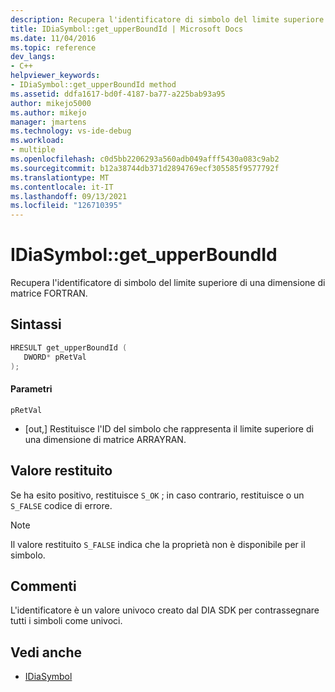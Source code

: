 ```yaml
---
description: Recupera l'identificatore di simbolo del limite superiore di una dimensione di matrice FORTRAN.
title: IDiaSymbol::get_upperBoundId | Microsoft Docs
ms.date: 11/04/2016
ms.topic: reference
dev_langs:
- C++
helpviewer_keywords:
- IDiaSymbol::get_upperBoundId method
ms.assetid: ddfa1617-bd0f-4187-ba77-a225bab93a95
author: mikejo5000
ms.author: mikejo
manager: jmartens
ms.technology: vs-ide-debug
ms.workload:
- multiple
ms.openlocfilehash: c0d5bb2206293a560adb049afff5430a083c9ab2
ms.sourcegitcommit: b12a38744db371d2894769ecf305585f9577792f
ms.translationtype: MT
ms.contentlocale: it-IT
ms.lasthandoff: 09/13/2021
ms.locfileid: "126710395"
---
```

# <a name="idiasymbolget_upperboundid"></a>IDiaSymbol::get_upperBoundId
Recupera l'identificatore di simbolo del limite superiore di una dimensione di matrice FORTRAN.

## <a name="syntax"></a>Sintassi

```C++
HRESULT get_upperBoundId ( 
   DWORD* pRetVal
);
```

#### <a name="parameters"></a>Parametri
 `pRetVal`
- [out,] Restituisce l'ID del simbolo che rappresenta il limite superiore di una dimensione di matrice ARRAYRAN.

## <a name="return-value"></a>Valore restituito
 Se ha esito positivo, restituisce `S_OK` ; in caso contrario, restituisce o un `S_FALSE` codice di errore.

> [!NOTE]
> Il valore restituito `S_FALSE` indica che la proprietà non è disponibile per il simbolo.

## <a name="remarks"></a>Commenti
 L'identificatore è un valore univoco creato dal DIA SDK per contrassegnare tutti i simboli come univoci.

## <a name="see-also"></a>Vedi anche
- [IDiaSymbol](../../debugger/debug-interface-access/idiasymbol.md)
